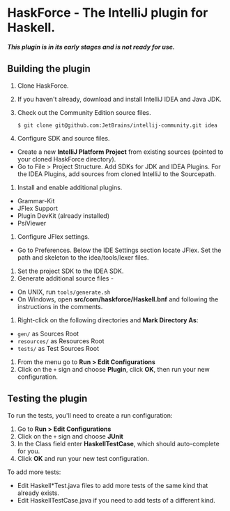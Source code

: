 HaskForce - The IntelliJ plugin for Haskell.
=========

***This plugin is in its early stages and is not ready for use.***

Building the plugin
--------

1. Clone HaskForce.

1. If you haven't already, download and install IntelliJ IDEA and Java JDK.

1. Check out the Community Edition source files.

    ````$ git clone git@github.com:JetBrains/intellij-community.git idea````

1. Configure SDK and source files.
  * Create a new **IntelliJ Platform Project** from existing sources (pointed to your cloned HaskForce directory).
  * Go to File > Project Structure.  Add SDKs for JDK and IDEA Plugins.  For the IDEA Plugins, add sources
    from cloned IntelliJ to the Sourcepath.
1. Install and enable additional plugins.
  * Grammar-Kit
  * JFlex Support
  * Plugin DevKit (already installed)
  * PsiViewer
1. Configure JFlex settings.
  * Go to Preferences.  Below the IDE Settings section locate JFlex.  Set the path and skeleton to the
    idea/tools/lexer files.
1. Set the project SDK to the IDEA SDK.
1. Generate additional source files -
  * On UNIX, run `tools/generate.sh`
  * On Windows, open **src/com/haskforce/Haskell.bnf** and following the instructions in the comments.
1. Right-click on the following directories and **Mark Directory As**:
  * `gen/` as Sources Root
  * `resources/` as Resources Root
  * `tests/` as Test Sources Root
1. From the menu go to **Run > Edit Configurations**
1. Click on the `+` sign and choose **Plugin**, click **OK**, then run your new configuration.

Testing the plugin
--------

To run the tests, you'll need to create a run configuration:

1. Go to **Run > Edit Configurations**
1. Click on the `+` sign and choose **JUnit**
1. In the Class field enter **HaskellTestCase**, which should auto-complete for you.
1. Click **OK** and run your new test configuration.

To add more tests:

* Edit Haskell\*Test.java files to add more tests of the same kind that already exists.
* Edit HaskellTestCase.java if you need to add tests of a different
  kind.
